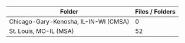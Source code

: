 | Folder                                |   Files / Folders |
|---------------------------------------|-------------------|
| Chicago-Gary-Kenosha, IL-IN-WI (CMSA) |                 0 |
| St. Louis, MO-IL (MSA)                |                52 |
